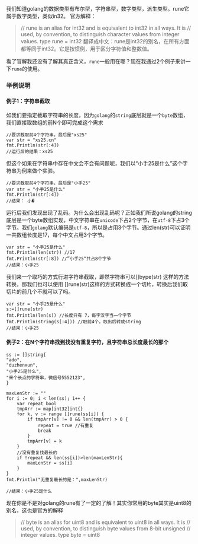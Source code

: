 我们知道golang的数据类型有布尔型，字符串型，数字类型，派生类型。rune它属于数字类型，类似in32。 官方解释：

> // rune is an alias for int32 and is equivalent to int32 in all ways. It is // used, by convention, to distinguish character values from integer values. type rune = int32 翻译成中文：rune是int32的别名，在所有方面都等同于int32。它是按惯例，用于区分字符值和整数值。

看了官解我还没有了解其真正含义，`rune`一般用在哪？现在我通过2个例子来讲一下`rune`的使用。

### 举例说明

#### 例子1：字符串截取

如我们要指定截取字符串的长度，因为`golang`的`string`底层就是一个`byte`数组，我们直接取数组的前N个即可完成这个需求

```golang
//要求截取前4个字符串，最后是"xs25"
var str = "xs25.cn" 
fmt.Println(str[:4])
//运行后的结果：xs25
```

但这个如果在字符串中存在中文会不会有问题呢，我们以“小手25是什么”这个字符串为例来做个实验。

```golang
//要求截取前4个字符串，最后是"小手25"
var str = "小手25是什么"
fmt.Println(str[:4])
//结果： 小�
```

运行后我们发现出现了乱码。为什么会出现乱码呢？正如我们所说golang的string底层是一个byte数组实现，中文字符串在`unicode`下占2个字节，在`utf-8`下占3个字节。我们`golang`默认编码是`utf-8`，所以是占用3个字节。通过len(str)可以证明一共数组长度是17，每个中文占用3个字节。

```golang
var str = "小手25是什么"
fmt.Println(len(str)) //17
fmt.Println(str[:8]) //”小手25“共占8个字节
//结果：小手25
```

我们来一个取巧的方式行进字符串截取，即然字符串可以[]bype(str) 这样的方法转换，那我们也可以使用 []rune(str)这样的方式转换成一个切片，转换后我们取切片的前几个不就可以了吗。

```golang
var str = "小手25是什么"
s:=[]rune(str)
fmt.Println(len(s)) //长度只有 7，每字汉字当一个字节
fmt.Println(string(s[:4])) //取前4个，取出后转成string
//结果：小手25
```

#### 例子2：在N个字符串找到找没有重复字符，且字符串总长度最长的那个

```golang
ss := []string{
"ado", 
"duzhenxun", 
"小手25是什么",
"来个长点的字符串，微信号5552123",
}

maxLenStr := ""
for i := 0; i < len(ss); i++ {
    var repeat bool
    tmpArr := map[int32]int{}
    for k, v := range []rune(ss[i]) {
        if tmpArr[v] != 0 && len(tmpArr) > 0 {
            repeat = true //有重复
            break
        }
        tmpArr[v] = k
    }
    //没有重复找最长的
    if !repeat && len(ss[i])>len(maxLenStr){
        maxLenStr = ss[i]
    }
}
fmt.Println("无重复最长的是：",maxLenStr)

//结果：小手25是什么
```

现在你是不是对golang的rune有了一定的了解！其实你常用的byte其实是uint8的别名，这也是官方的解释

> // byte is an alias for uint8 and is equivalent to uint8 in all ways. It is // used, by convention, to distinguish byte values from 8-bit unsigned // integer values. type byte = uint8